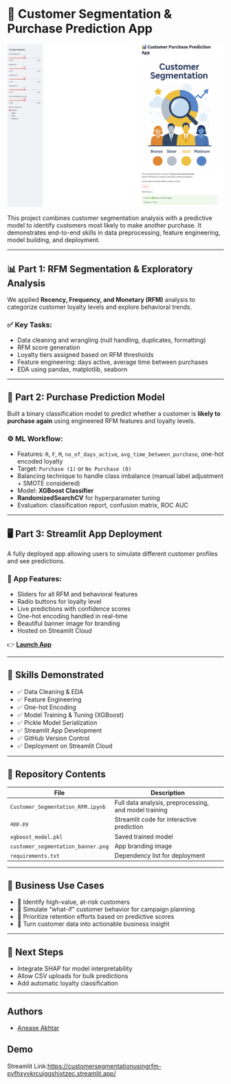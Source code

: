 # 🧠 Customer Segmentation & Purchase Prediction App

![App Screenshot](Customer_Segmentation_App.png)

This project combines customer segmentation analysis with a predictive model to identify customers most likely to make another purchase. It demonstrates end-to-end skills in data preprocessing, feature engineering, model building, and deployment.

---

## 📊 Part 1: RFM Segmentation & Exploratory Analysis

We applied **Recency, Frequency, and Monetary (RFM)** analysis to categorize customer loyalty levels and explore behavioral trends.

### ✅ Key Tasks:
- Data cleaning and wrangling (null handling, duplicates, formatting)
- RFM score generation
- Loyalty tiers assigned based on RFM thresholds
- Feature engineering: days active, average time between purchases
- EDA using pandas, matplotlib, seaborn

---

## 🤖 Part 2: Purchase Prediction Model

Built a binary classification model to predict whether a customer is **likely to purchase again** using engineered RFM features and loyalty levels.

### ⚙️ ML Workflow:
- Features: `R`, `F`, `M`, `no_of_days_active`, `avg_time_between_purchase`, one-hot encoded loyalty
- Target: `Purchase (1)` or `No Purchase (0)`
- Balancing technique to handle class imbalance (manual label adjustment + SMOTE considered)
- Model: **XGBoost Classifier**
- **RandomizedSearchCV** for hyperparameter tuning
- Evaluation: classification report, confusion matrix, ROC AUC

---

## 🖥️ Part 3: Streamlit App Deployment

A fully deployed app allowing users to simulate different customer profiles and see predictions.

### 🎨 App Features:
- Sliders for all RFM and behavioral features
- Radio buttons for loyalty level
- Live predictions with confidence scores
- One-hot encoding handled in real-time
- Beautiful banner image for branding
- Hosted on Streamlit Cloud

👉 **[Launch App](https://customersegmentationusingrfm-pyfhxyvkrcuiggshixtzec.streamlit.app/)**

---

## 🧠 Skills Demonstrated

- ✅ Data Cleaning & EDA
- ✅ Feature Engineering
- ✅ One-hot Encoding
- ✅ Model Training & Tuning (XGBoost)
- ✅ Pickle Model Serialization
- ✅ Streamlit App Development
- ✅ GitHub Version Control
- ✅ Deployment on Streamlit Cloud

---

## 📁 Repository Contents

| File | Description |
|------|-------------|
| `Customer_Segmentation_RFM.ipynb` | Full data analysis, preprocessing, and model training |
| `app.py` | Streamlit code for interactive prediction |
| `xgboost_model.pkl` | Saved trained model |
| `customer_segmentation_banner.png` | App branding image |
| `requirements.txt` | Dependency list for deployment |

---

## 💼 Business Use Cases

- 📌 Identify high-value, at-risk customers
- 📌 Simulate “what-if” customer behavior for campaign planning
- 📌 Prioritize retention efforts based on predictive scores
- 📌 Turn customer data into actionable business insight

---

## 📌 Next Steps

- Integrate SHAP for model interpretability
- Allow CSV uploads for bulk predictions
- Add automatic loyalty classification

---



## Authors

- [Anease Akhtar]()




## Demo

Streamlit Link:https://customersegmentationusingrfm-pyfhxyvkrcuiggshixtzec.streamlit.app/
